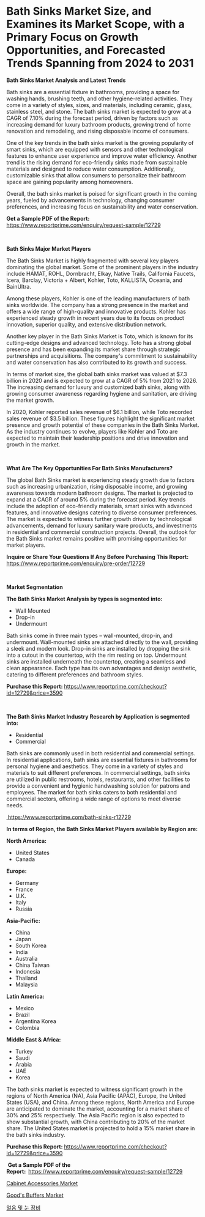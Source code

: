 <p><h1>Bath Sinks Market Size, and Examines its Market Scope, with a Primary Focus on Growth Opportunities, and Forecasted Trends Spanning from 2024 to 2031</h1></p><p><strong>Bath Sinks Market Analysis and Latest Trends</strong></p>
<p><p>Bath sinks are a essential fixture in bathrooms, providing a space for washing hands, brushing teeth, and other hygiene-related activities. They come in a variety of styles, sizes, and materials, including ceramic, glass, stainless steel, and stone. The bath sinks market is expected to grow at a CAGR of 7.10% during the forecast period, driven by factors such as increasing demand for luxury bathroom products, growing trend of home renovation and remodeling, and rising disposable income of consumers.</p><p>One of the key trends in the bath sinks market is the growing popularity of smart sinks, which are equipped with sensors and other technological features to enhance user experience and improve water efficiency. Another trend is the rising demand for eco-friendly sinks made from sustainable materials and designed to reduce water consumption. Additionally, customizable sinks that allow consumers to personalize their bathroom space are gaining popularity among homeowners.</p><p>Overall, the bath sinks market is poised for significant growth in the coming years, fueled by advancements in technology, changing consumer preferences, and increasing focus on sustainability and water conservation.</p></p>
<p><strong>Get a Sample PDF of the Report:&nbsp;</strong> <a href="https://www.reportprime.com/enquiry/request-sample/12729">https://www.reportprime.com/enquiry/request-sample/12729</a></p>
<p>&nbsp;</p>
<p><strong>Bath Sinks Major Market Players</strong></p>
<p><p>The Bath Sinks Market is highly fragmented with several key players dominating the global market. Some of the prominent players in the industry include HAMAT, ROHL, Dornbracht, Elkay, Native Trails, California Faucets, Icera, Barclay, Victoria + Albert, Kohler, Toto, KALLISTA, Oceania, and BainUltra.</p><p>Among these players, Kohler is one of the leading manufacturers of bath sinks worldwide. The company has a strong presence in the market and offers a wide range of high-quality and innovative products. Kohler has experienced steady growth in recent years due to its focus on product innovation, superior quality, and extensive distribution network.</p><p>Another key player in the Bath Sinks Market is Toto, which is known for its cutting-edge designs and advanced technology. Toto has a strong global presence and has been expanding its market share through strategic partnerships and acquisitions. The company's commitment to sustainability and water conservation has also contributed to its growth and success.</p><p>In terms of market size, the global bath sinks market was valued at $7.3 billion in 2020 and is expected to grow at a CAGR of 5% from 2021 to 2026. The increasing demand for luxury and customized bath sinks, along with growing consumer awareness regarding hygiene and sanitation, are driving the market growth.</p><p>In 2020, Kohler reported sales revenue of $6.1 billion, while Toto recorded sales revenue of $3.5 billion. These figures highlight the significant market presence and growth potential of these companies in the Bath Sinks Market. As the industry continues to evolve, players like Kohler and Toto are expected to maintain their leadership positions and drive innovation and growth in the market.</p></p>
<p>&nbsp;</p>
<p><strong>What Are The Key Opportunities For Bath Sinks Manufacturers?</strong></p>
<p><p>The global Bath Sinks market is experiencing steady growth due to factors such as increasing urbanization, rising disposable income, and growing awareness towards modern bathroom designs. The market is projected to expand at a CAGR of around 5% during the forecast period. Key trends include the adoption of eco-friendly materials, smart sinks with advanced features, and innovative designs catering to diverse consumer preferences. The market is expected to witness further growth driven by technological advancements, demand for luxury sanitary ware products, and investments in residential and commercial construction projects. Overall, the outlook for the Bath Sinks market remains positive with promising opportunities for market players.</p></p>
<p><strong>Inquire or Share Your Questions If Any Before Purchasing This Report:</strong> <a href="https://www.reportprime.com/enquiry/pre-order/12729">https://www.reportprime.com/enquiry/pre-order/12729</a></p>
<p>&nbsp;</p>
<p><strong>Market Segmentation</strong></p>
<p><strong>The Bath Sinks Market Analysis by types is segmented into:</strong></p>
<p><ul><li>Wall Mounted</li><li>Drop-in</li><li>Undermount</li></ul></p>
<p><p>Bath sinks come in three main types – wall-mounted, drop-in, and undermount. Wall-mounted sinks are attached directly to the wall, providing a sleek and modern look. Drop-in sinks are installed by dropping the sink into a cutout in the countertop, with the rim resting on top. Undermount sinks are installed underneath the countertop, creating a seamless and clean appearance. Each type has its own advantages and design aesthetic, catering to different preferences and bathroom styles.</p></p>
<p><strong>Purchase this Report:&nbsp;</strong><a href="https://www.reportprime.com/checkout?id=12729&price=3590">https://www.reportprime.com/checkout?id=12729&price=3590</a></p>
<p>&nbsp;</p>
<p><strong>The Bath Sinks Market Industry Research by Application is segmented into:</strong></p>
<p><ul><li>Residential</li><li>Commercial</li></ul></p>
<p><p>Bath sinks are commonly used in both residential and commercial settings. In residential applications, bath sinks are essential fixtures in bathrooms for personal hygiene and aesthetics. They come in a variety of styles and materials to suit different preferences. In commercial settings, bath sinks are utilized in public restrooms, hotels, restaurants, and other facilities to provide a convenient and hygienic handwashing solution for patrons and employees. The market for bath sinks caters to both residential and commercial sectors, offering a wide range of options to meet diverse needs.</p></p>
<p><a href="https://www.reportprime.com/bath-sinks-r12729">&nbsp;https://www.reportprime.com/bath-sinks-r12729</a></p>
<p><strong>In terms of Region, the Bath Sinks Market Players available by Region are:</strong></p>
<p>
    <p> <strong> North America: </strong>
        <ul>
            <li>United States</li>
            <li>Canada</li>
        </ul>
        </p> 
    <p> <strong> Europe: </strong>
        <ul>
            <li>Germany</li>
            <li>France</li>
            <li>U.K.</li>
            <li>Italy</li>
            <li>Russia</li>
        </ul>
        </p> 
    <p> <strong> Asia-Pacific: </strong>
        <ul>
            <li>China</li>
            <li>Japan</li>
            <li>South Korea</li>
            <li>India</li>
            <li>Australia</li>
            <li>China Taiwan</li>
            <li>Indonesia</li>
            <li>Thailand</li>
            <li>Malaysia</li>
        </ul>
        </p> 
    <p> <strong> Latin America: </strong>
        <ul>
            <li>Mexico</li>
            <li>Brazil</li>
            <li>Argentina Korea</li>
            <li>Colombia</li>
        </ul>
        </p> 
    <p> <strong> Middle East & Africa: </strong>
        <ul>
            <li>Turkey</li>
            <li>Saudi</li>
            <li>Arabia</li>
            <li>UAE</li>
            <li>Korea</li>
        </ul>
    </p>
    </p>
<p><p>The bath sinks market is expected to witness significant growth in the regions of North America (NA), Asia Pacific (APAC), Europe, the United States (USA), and China. Among these regions, North America and Europe are anticipated to dominate the market, accounting for a market share of 30% and 25% respectively. The Asia Pacific region is also expected to show substantial growth, with China contributing to 20% of the market share. The United States market is projected to hold a 15% market share in the bath sinks industry.</p></p>
<p><strong>Purchase this Report: </strong><a href="https://www.reportprime.com/checkout?id=12729&price=3590">https://www.reportprime.com/checkout?id=12729&price=3590</a></p>
<p>&nbsp;<strong>Get a Sample PDF of the Report:&nbsp;&nbsp;</strong><a href="https://www.reportprime.com/enquiry/request-sample/12729">https://www.reportprime.com/enquiry/request-sample/12729</a></p>
<p><strong></strong></p>
<p><p><a href="https://github.com/CliffMedina6/Market-Research-Report-List-4/blob/main/cabinet-accessories-market.md">Cabinet Accessories Market</a></p><p><a href="https://eight-handstand-8fb.notion.site/Good-s-Buffers-Market-Size-Market-Share-and-Global-Market-Analysis-Report-2024-2031-047f5ab1d405401899479591f795aa94">Good's Buffers Market</a></p><p><a href="https://medium.com/@conormarvin1936/%EC%96%BC%EC%9D%8C%EA%B3%BC-%EB%88%88-%EC%9E%A5%EB%B9%84-%EC%8B%9C%EC%9E%A5-%EB%B6%84%EC%84%9D-%EB%B0%8F-%ED%81%AC%EA%B8%B0-%EC%98%88%EC%B8%A1%EC%9D%80-2024%EB%85%84%EB%B6%80%ED%84%B0-2031%EB%85%84%EA%B9%8C%EC%A7%80-%EA%B8%B0%EA%B0%84%EC%9D%84-%EB%8C%80%EC%83%81%EC%9C%BC%EB%A1%9C%ED%95%A9%EB%8B%88%EB%8B%A4-10be5163fcd2">얼음 및 눈 장비</a></p></p>